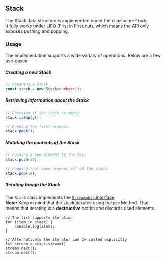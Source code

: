 ## Stack
The Stack data structure is implemented under the classname `Stack`.  
It fully works under LIFO (First in First out), which means the API only
exposes pushing and popping.

### Usage
The implementation supports a wide variaty of operations. Below are a few use-cases.

##### Creating a new Stack
```typescript
// Creating a Stack
const stack = new Stack<number>();
```

##### Retrieving information about the Stack
```typescript
// Checking if the stack is empty
stack.isEmpty();

// Peeking the first element:
stack.peek();
```

##### Mutating the contents of the Stack
```typescript
// Pushing a new element to the top:
stack.push(10);

// Popping that same element off of the stack:
stack.pop(10);
```

##### Iterating trough the Stack
The `Stack` class implements the [`Streamable` interface](../STREAMABLE.md)  
**Note:** Keep in mind that the stack iterates using the `pop` Method. That means
that iterating is a **destructive** action and discards used elements.
```typesript
// The list supports iteration
for (item in stack) {
    console.log(item);
}

// Alternatively the iterator can be called explicitly
let stream = stack.stream()
stream.next();
stream.next();
```
